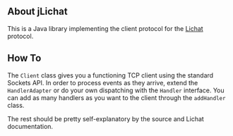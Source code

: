 ## About jLichat
This is a Java library implementing the client protocol for the [Lichat](https://shirakumo.github.io/lichat-protocol) protocol.

## How To
The `Client` class gives you a functioning TCP client using the standard Sockets API. In order to process events as they arrive, extend the `HandlerAdapter` or do your own dispatching with the `Handler` interface. You can add as many handlers as you want to the client through the `addHandler` class.

The rest should be pretty self-explanatory by the source and Lichat documentation.
